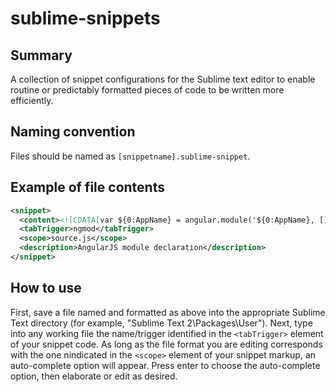 sublime-snippets
================

Summary
-------

A collection of snippet configurations for the Sublime text editor to enable routine or predictably formatted pieces of code to be written more efficiently.

Naming convention
-----------------
Files should be named as `[snippetname].sublime-snippet`.

Example of file contents
-------
```xml
<snippet>
  <content><![CDATA[var ${0:AppName} = angular.module('${0:AppName}, []);]]></content>
  <tabTrigger>ngmod</tabTrigger>
  <scope>source.js</scope>
  <description>AngularJS module declaration</description>
</snippet>
```

How to use
----------

First, save a file named and formatted as above into the appropriate Sublime Text directory (for example, "Sublime Text 2\Packages\User\"). Next, type into any working file the name/trigger identified in the `<tabTrigger>` element of your snippet code. As long as the file format you are editing corresponds with the one nindicated in the `<scope>` element of your snippet markup, an auto-complete option will appear. Press enter to choose the auto-complete option, then elaborate or edit as desired.
